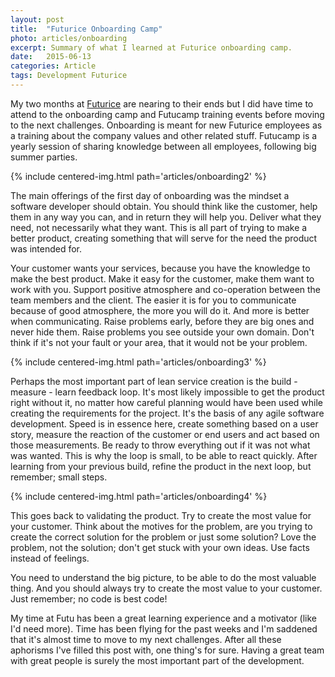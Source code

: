 ```yaml
---
layout: post
title:  "Futurice Onboarding Camp"
photo: articles/onboarding
excerpt: Summary of what I learned at Futurice onboarding camp.
date:   2015-06-13
categories: Article
tags: Development Futurice
---
```


My two months at [Futurice](//futurice.com/) are nearing to their ends but I did have time to attend to the onboarding camp and Futucamp training events before moving to the next challenges. Onboarding is meant for new Futurice employees as a training about the company values and other related stuff. Futucamp is a yearly session of sharing knowledge between all employees, following big summer parties.

{% include centered-img.html path='articles/onboarding2' %}

The main offerings of the first day of onboarding was the mindset a software developer should obtain. You should think like the customer, help them in any way you can, and in return they will help you. Deliver what they need, not necessarily what they want. This is all part of trying to make a better product, creating something that will serve for the need the product was intended for.

Your customer wants your services, because you have the knowledge to make the best product. Make it easy for the customer, make them want to work with you. Support positive atmosphere and co-operation between the team members and the client. The easier it is for you to communicate because of good atmosphere, the more you will do it. And more is better when communicating. Raise problems early, before they are big ones and never hide them. Raise problems you see outside your own domain. Don't think if it's not your fault or your area, that it would not be your problem.

{% include centered-img.html path='articles/onboarding3' %}

Perhaps the most important part of lean service creation is the build - measure - learn feedback loop. It's most likely impossible to get the product right without it, no matter how careful planning would have been used while creating the requirements for the project. It's the basis of any agile software development. Speed is in essence here, create something based on a user story, measure the reaction of the customer or end users and act based on those measurements. Be ready to throw everything out if it was not what was wanted. This is why the loop is small, to be able to react quickly. After learning from your previous build, refine the product in the next loop, but remember; small steps.

{% include centered-img.html path='articles/onboarding4' %}

This goes back to validating the product. Try to create the most value for your customer. Think about the motives for the problem, are you trying to create the correct solution for the problem or just some solution? Love the problem, not the solution; don't get stuck with your own ideas. Use facts instead of feelings.

You need to understand the big picture, to be able to do the most valuable thing. And you should always try to create the most value to your customer. Just remember; no code is best code!

My time at Futu has been a great learning experience and a motivator (like I'd need more). Time has been flying for the past weeks and I'm saddened that it's almost time to move to my next challenges. After all these aphorisms I've filled this post with, one thing's for sure. Having a great team with great people is surely the most important part of the development.
